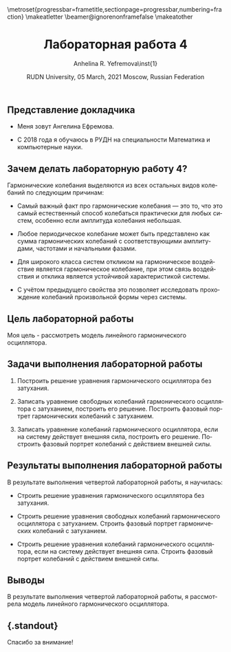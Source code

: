 ﻿---
## Front matter
lang: ru-RU
title: Лабораторная работа 4
author: |
	Anhelina R. Yefremova\inst{1}
institute: |
	\inst{1}RUDN University, Moscow, Russian Federation
date: RUDN University, 05 March, 2021 Moscow, Russian Federation

## Formatting
toc: false
slide_level: 2
theme: metropolis
header-includes: 
 - \metroset{progressbar=frametitle,sectionpage=progressbar,numbering=fraction}
 - '\makeatletter'
 - '\beamer@ignorenonframefalse'
 - '\makeatother'
aspectratio: 43
section-titles: true
---

## Представление докладчика

- Меня зовут Ангелина Ефремова.

- С 2018 года я обучаюсь в РУДН на специальности Математика и компьютерные науки. 

## Зачем делать лабораторную работу 4?

Гармонические колебания выделяются из всех остальных видов колебаний по следующим причинам:

- Самый важный факт про гармонические колебания — это то, что это самый естественный способ колебаться практически для любых систем, особенно если амплитуда колебания небольшая. 

- Любое периодическое колебание может быть представлено как сумма гармонических колебаний с соответствующими амплитудами, частотами и начальными фазами. 

- Для широкого класса систем откликом на гармоническое воздействие является гармоническое колебание, при этом связь воздействия и отклика является устойчивой характеристикой системы. 

- С учётом предыдущего свойства это позволяет исследовать прохождение колебаний произвольной формы через системы.

## Цель лабораторной работы

Моя цель - рассмотреть модель линейного гармонического осциллятора.

## Задачи выполнения лабораторной работы

1. Построить решение уравнения гармонического осциллятора без затухания.

2. Записать уравнение свободных колебаний гармонического осциллятора с затуханием, построить его решение. Построить фазовый портрет гармонических колебаний с затуханием.

3. Записать уравнение колебаний гармонического осциллятора, если на систему действует внешняя сила, построить его решение. Построить фазовый портрет колебаний с действием внешней силы.

## Результаты выполнения лабораторной работы

В результате выполнения четвертой лабораторной работы, я научилась: 

- Строить решение уравнения гармонического осциллятора без затухания.

- Строить решение уравнения свободных колебаний гармонического осциллятора с затуханием. Строить фазовый портрет гармонических колебаний с затуханием.

- Строить решение уравнения колебаний гармонического осциллятора, если на систему действует внешняя сила. Строить фазовый портрет колебаний с действием внешней силы.

## Выводы

В результате выполнения четвертой лабораторной работы, я рассмотрела модель линейного гармонического осциллятора.




## {.standout}

Спасибо за внимание!
